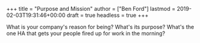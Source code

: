 +++
title = "Purpose and Mission"
author = ["Ben Ford"]
lastmod = 2019-02-03T19:31:46+00:00
draft = true
headless = true
+++

What is your company's reason for being? What's its purpose? What's the one
HA that gets your people fired up for work in the morning?

<a id="orga6c8e7e"></a>
